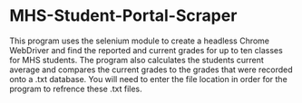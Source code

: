# MHS-Student-Portal-Scraper
This program uses the selenium module to create a headless Chrome WebDriver and find the reported and current grades for up to ten classes for MHS students. The program also calculates the students current average and compares the current grades to the grades that were recorded onto a .txt database. You will need to enter the file location in order for the program to refrence these .txt files.
